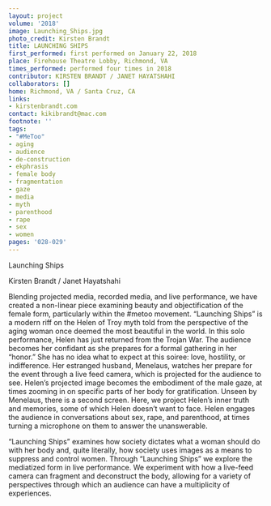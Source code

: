 ```yaml
---
layout: project
volume: '2018'
image: Launching_Ships.jpg
photo_credit: Kirsten Brandt
title: LAUNCHING SHIPS
first_performed: first performed on January 22, 2018
place: Firehouse Theatre Lobby, Richmond, VA
times_performed: performed four times in 2018
contributor: KIRSTEN BRANDT / JANET HAYATSHAHI
collaborators: []
home: Richmond, VA / Santa Cruz, CA
links:
- kirstenbrandt.com
contact: kikibrandt@mac.com
footnote: ''
tags:
- "#MeToo"
- aging
- audience
- de-construction
- ekphrasis
- female body
- fragmentation
- gaze
- media
- myth
- parenthood
- rape
- sex
- women
pages: '028-029'
---
```


Launching Ships

Kirsten Brandt / Janet Hayatshahi

Blending projected media, recorded media, and live performance, we have created a non-linear piece examining beauty and objectification of the female form, particularly within the #metoo movement. “Launching Ships” is a modern riff on the Helen of Troy myth told from the perspective of the aging woman once deemed the most beautiful in the world. In this solo performance, Helen has just returned from the Trojan War. The audience becomes her confidant as she prepares for a formal gathering in her “honor.” She has no idea what to expect at this soiree: love, hostility, or indifference. Her estranged husband, Menelaus, watches her prepare for the event through a live feed camera, which is projected for the audience to see. Helen’s projected image becomes the embodiment of the male gaze, at times zooming in on specific parts of her body for gratification. Unseen by Menelaus, there is a second screen. Here, we project Helen’s inner truth and memories, some of which Helen doesn’t want to face. Helen engages the audience in conversations about sex, rape, and parenthood, at times turning a microphone on them to answer the unanswerable.

“Launching Ships” examines how society dictates what a woman should do with her body and, quite literally, how society uses images as a means to suppress and control women. Through “Launching Ships” we explore the mediatized form in live performance. We experiment with how a live-feed camera can fragment and deconstruct the body, allowing for a variety of perspectives through which an audience can have a multiplicity of experiences.
